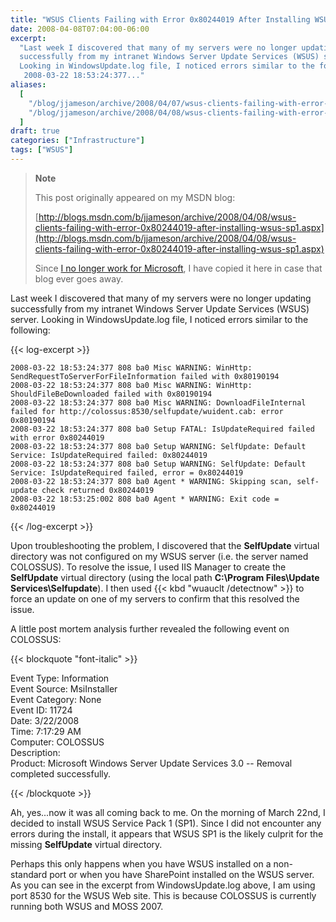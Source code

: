 ```yaml
---
title: "WSUS Clients Failing with Error 0x80244019 After Installing WSUS SP1"
date: 2008-04-08T07:04:00-06:00
excerpt:
  "Last week I discovered that many of my servers were no longer updating
  successfully from my intranet Windows Server Update Services (WSUS) server.
  Looking in WindowsUpdate.log file, I noticed errors similar to the following: 
   2008-03-22 18:53:24:377..."
aliases:
  [
    "/blog/jjameson/archive/2008/04/07/wsus-clients-failing-with-error-0x80244019-after-installing-wsus-sp1.aspx",
    "/blog/jjameson/archive/2008/04/08/wsus-clients-failing-with-error-0x80244019-after-installing-wsus-sp1.aspx",
  ]
draft: true
categories: ["Infrastructure"]
tags: ["WSUS"]
---
```


> **Note**
>
> This post originally appeared on my MSDN blog:
>
> [http://blogs.msdn.com/b/jjameson/archive/2008/04/08/wsus-clients-failing-with-error-0x80244019-after-installing-wsus-sp1.aspx](http://blogs.msdn.com/b/jjameson/archive/2008/04/08/wsus-clients-failing-with-error-0x80244019-after-installing-wsus-sp1.aspx)
>
> Since
> [I no longer work for Microsoft](/blog/jjameson/2011/09/02/last-day-with-microsoft),
> I have copied it here in case that blog ever goes away.

Last week I discovered that many of my servers were no longer updating
successfully from my intranet Windows Server Update Services (WSUS) server.
Looking in WindowsUpdate.log file, I noticed errors similar to the following:

{{< log-excerpt >}}

```
2008-03-22 18:53:24:377 808 ba0 Misc WARNING: WinHttp: SendRequestToServerForFileInformation failed with 0x80190194
2008-03-22 18:53:24:377 808 ba0 Misc WARNING: WinHttp: ShouldFileBeDownloaded failed with 0x80190194
2008-03-22 18:53:24:377 808 ba0 Misc WARNING: DownloadFileInternal failed for http://colossus:8530/selfupdate/wuident.cab: error 0x80190194
2008-03-22 18:53:24:377 808 ba0 Setup FATAL: IsUpdateRequired failed with error 0x80244019
2008-03-22 18:53:24:377 808 ba0 Setup WARNING: SelfUpdate: Default Service: IsUpdateRequired failed: 0x80244019
2008-03-22 18:53:24:377 808 ba0 Setup WARNING: SelfUpdate: Default Service: IsUpdateRequired failed, error = 0x80244019
2008-03-22 18:53:24:377 808 ba0 Agent * WARNING: Skipping scan, self-update check returned 0x80244019
2008-03-22 18:53:25:002 808 ba0 Agent * WARNING: Exit code = 0x80244019
```

{{< /log-excerpt >}}

Upon troubleshooting the problem, I discovered that the **SelfUpdate** virtual
directory was not configured on my WSUS server (i.e. the server named COLOSSUS).
To resolve the issue, I used IIS Manager to create the **SelfUpdate** virtual
directory (using the local path **C:\Program Files\Update
Services\Selfupdate**). I then used {{< kbd "wuauclt /detectnow" >}} to force an
update on one of my servers to confirm that this resolved the issue.

A little post mortem analysis further revealed the following event on COLOSSUS:

{{< blockquote "font-italic" >}}

Event Type: Information\
Event Source: MsiInstaller\
Event Category: None\
Event ID: 11724\
Date: 3/22/2008\
Time: 7:17:29 AM\
Computer: COLOSSUS\
Description:\
Product: Microsoft Windows Server Update Services 3.0 -- Removal completed
successfully.

{{< /blockquote >}}

Ah, yes...now it was all coming back to me. On the morning of March 22nd, I
decided to install WSUS Service Pack 1 (SP1). Since I did not encounter any
errors during the install, it appears that WSUS SP1 is the likely culprit for
the missing **SelfUpdate** virtual directory.

Perhaps this only happens when you have WSUS installed on a non-standard port or
when you have SharePoint installed on the WSUS server. As you can see in the
excerpt from WindowsUpdate.log above, I am using port 8530 for the WSUS Web
site. This is because COLOSSUS is currently running both WSUS and MOSS 2007.
